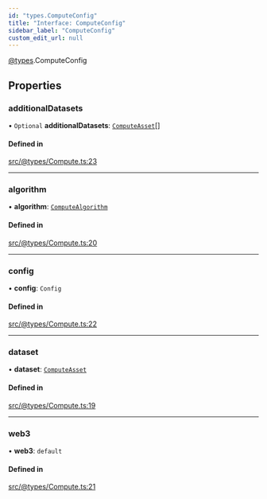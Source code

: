 ```yaml
---
id: "types.ComputeConfig"
title: "Interface: ComputeConfig"
sidebar_label: "ComputeConfig"
custom_edit_url: null
---
```


[@types](../modules/types.md).ComputeConfig

## Properties

### additionalDatasets

• `Optional` **additionalDatasets**: [`ComputeAsset`](types.ComputeAsset.md)[]

#### Defined in

[src/@types/Compute.ts:23](https://github.com/deltaDAO/nautilus/blob/033f36a/src/@types/Compute.ts#L23)

___

### algorithm

• **algorithm**: [`ComputeAlgorithm`](types.ComputeAlgorithm.md)

#### Defined in

[src/@types/Compute.ts:20](https://github.com/deltaDAO/nautilus/blob/033f36a/src/@types/Compute.ts#L20)

___

### config

• **config**: `Config`

#### Defined in

[src/@types/Compute.ts:22](https://github.com/deltaDAO/nautilus/blob/033f36a/src/@types/Compute.ts#L22)

___

### dataset

• **dataset**: [`ComputeAsset`](types.ComputeAsset.md)

#### Defined in

[src/@types/Compute.ts:19](https://github.com/deltaDAO/nautilus/blob/033f36a/src/@types/Compute.ts#L19)

___

### web3

• **web3**: `default`

#### Defined in

[src/@types/Compute.ts:21](https://github.com/deltaDAO/nautilus/blob/033f36a/src/@types/Compute.ts#L21)
